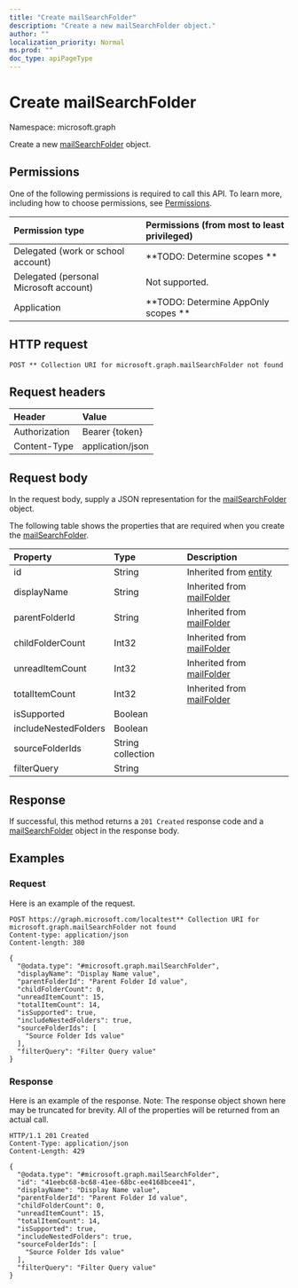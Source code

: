 ```yaml
---
title: "Create mailSearchFolder"
description: "Create a new mailSearchFolder object."
author: ""
localization_priority: Normal
ms.prod: ""
doc_type: apiPageType
---
```


# Create mailSearchFolder

Namespace: microsoft.graph

Create a new [mailSearchFolder](../resources/mailsearchfolder.md) object.

## Permissions
One of the following permissions is required to call this API. To learn more, including how to choose permissions, see [Permissions](/concepts/permissions-reference.md).

|Permission type|Permissions (from most to least privileged)|
|:---|:---|
|Delegated (work or school account)|**TODO: Determine scopes **|
|Delegated (personal Microsoft account)|Not supported.|
|Application|**TODO: Determine AppOnly scopes **|

## HTTP request
<!-- {
  "blockType": "ignored"
}
-->
``` http
POST ** Collection URI for microsoft.graph.mailSearchFolder not found
```

## Request headers
|Header|Value|
|:---|:---|
|Authorization|Bearer {token}|
|Content-Type|application/json|

## Request body
In the request body, supply a JSON representation for the [mailSearchFolder](../resources/mailsearchfolder.md) object.

The following table shows the properties that are required when you create the [mailSearchFolder](../resources/mailsearchfolder.md).

|Property|Type|Description|
|:---|:---|:---|
|id|String| Inherited from [entity](../resources/entity.md)|
|displayName|String| Inherited from [mailFolder](../resources/mailfolder.md)|
|parentFolderId|String| Inherited from [mailFolder](../resources/mailfolder.md)|
|childFolderCount|Int32| Inherited from [mailFolder](../resources/mailfolder.md)|
|unreadItemCount|Int32| Inherited from [mailFolder](../resources/mailfolder.md)|
|totalItemCount|Int32| Inherited from [mailFolder](../resources/mailfolder.md)|
|isSupported|Boolean||
|includeNestedFolders|Boolean||
|sourceFolderIds|String collection||
|filterQuery|String||



## Response
If successful, this method returns a `201 Created` response code and a [mailSearchFolder](../resources/mailsearchfolder.md) object in the response body.

## Examples

### Request
Here is an example of the request.
<!-- {
  "blockType": "request",
  "name": "create_mailsearchfolder_from_"
}
-->
``` http
POST https://graph.microsoft.com/localtest** Collection URI for microsoft.graph.mailSearchFolder not found
Content-type: application/json
Content-length: 380

{
  "@odata.type": "#microsoft.graph.mailSearchFolder",
  "displayName": "Display Name value",
  "parentFolderId": "Parent Folder Id value",
  "childFolderCount": 0,
  "unreadItemCount": 15,
  "totalItemCount": 14,
  "isSupported": true,
  "includeNestedFolders": true,
  "sourceFolderIds": [
    "Source Folder Ids value"
  ],
  "filterQuery": "Filter Query value"
}
```

### Response
Here is an example of the response. Note: The response object shown here may be truncated for brevity. All of the properties will be returned from an actual call.
<!-- {
  "blockType": "response",
  "truncated": true,
  "@odata.type": "microsoft.graph.mailsearchfolder"
}
-->
``` http
HTTP/1.1 201 Created
Content-Type: application/json
Content-Length: 429

{
  "@odata.type": "#microsoft.graph.mailSearchFolder",
  "id": "41eebc68-bc68-41ee-68bc-ee4168bcee41",
  "displayName": "Display Name value",
  "parentFolderId": "Parent Folder Id value",
  "childFolderCount": 0,
  "unreadItemCount": 15,
  "totalItemCount": 14,
  "isSupported": true,
  "includeNestedFolders": true,
  "sourceFolderIds": [
    "Source Folder Ids value"
  ],
  "filterQuery": "Filter Query value"
}
```

